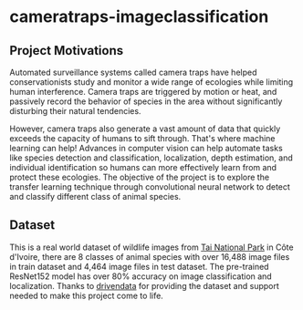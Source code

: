 # cameratraps-imageclassification
## Project Motivations
Automated surveillance systems called camera traps have helped conservationists study and monitor a wide range of ecologies while limiting human interference. Camera traps are triggered by motion or heat, and passively record the behavior of species in the area without significantly disturbing their natural tendencies.

However, camera traps also generate a vast amount of data that quickly exceeds the capacity of humans to sift through. That's where machine learning can help! Advances in computer vision can help automate tasks like species detection and classification, localization, depth estimation, and individual identification so humans can more effectively learn from and protect these ecologies. The objective of the project is to explore the transfer learning technique through convolutional neural network to detect and classify different class of animal species.
## Dataset
This is a real world dataset of wildlife images from [Tai National Park](https://en.wikipedia.org/wiki/Taï_National_Park) in Côte d'Ivoire, there are 8 classes of animal species with over 16,488 image files in train dataset and 4,464 image files in test dataset. The pre-trained ResNet152 model has over 80% accuracy on image classification and localization. Thanks to [drivendata](https://www.drivendata.org/) for providing the dataset and support needed to make this project come to life.

